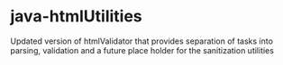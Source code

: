 # java-htmlUtilities
Updated version of htmlValidator that provides separation of tasks into parsing, validation and a future place holder for the sanitization utilities
